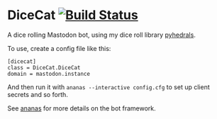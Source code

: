 # DiceCat [![Build Status](https://travis-ci.org/StarlitGhost/DiceCat.svg?branch=master)](https://travis-ci.org/StarlitGhost/DiceCat)
A dice rolling Mastodon bot, using my dice roll library [pyhedrals](https://github.com/StarlitGhost/pyhedrals).

To use, create a config file like this:

```
[dicecat]
class = DiceCat.DiceCat
domain = mastodon.instance
```

And then run it with `ananas --interactive config.cfg` to set up client secrets and so forth.

See [ananas](https://github.com/chr-1x/ananas) for more details on the bot framework.

